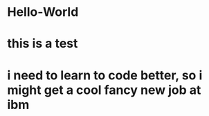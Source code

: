 # Hello-World
# this is a test
# i need to learn to code better, so i might get a cool fancy new job at ibm

